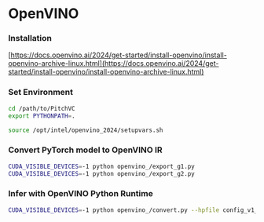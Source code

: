# OpenVINO

### Installation

[https://docs.openvino.ai/2024/get-started/install-openvino/install-openvino-archive-linux.html](https://docs.openvino.ai/2024/get-started/install-openvino/install-openvino-archive-linux.html)

### Set Environment

```bash
cd /path/to/PitchVC
export PYTHONPATH=.

source /opt/intel/openvino_2024/setupvars.sh
```

### Convert PyTorch model to OpenVINO IR

```bash
CUDA_VISIBLE_DEVICES=-1 python openvino_/export_g1.py
CUDA_VISIBLE_DEVICES=-1 python openvino_/export_g2.py
```

### Infer with OpenVINO Python Runtime

```bash
CUDA_VISIBLE_DEVICES=-1 python openvino_/convert.py --hpfile config_v1_16k.json --txtpath test/txts/s2s.txt --outdir outputs/test_vino
```
